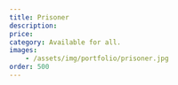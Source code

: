 ```yaml
---
title: Prisoner
description:
price: 
category: Available for all.
images: 
    - /assets/img/portfolio/prisoner.jpg
order: 500
---
```

